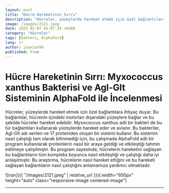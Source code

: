 ```yaml
---
layout: post
title: "Hücre Hareketinin Sırrı"
description: "Hücreler, yüzeylerde hareket etmek için özel bağlantılara ihtiyaç duyar. Bu bağlantılar, hücrenin içindeki motorları dışarıdaki yüzeylere bağlar ve bu şekilde hücreler hareket edebilir."
image: /images/2121.jpeg
date: 2025-02-07 05:07:34 +0300
category: "Hücreler" 
tags: [bakteri, AlphaFold] 
lang: tr
author: isunion99
published: true
---
```


# **Hücre Hareketinin Sırrı: Myxococcus xanthus Bakterisi ve Agl-Glt Sisteminin AlphaFold ile İncelenmesi**
  
Hücreler, yüzeylerde hareket etmek için özel bağlantılara ihtiyaç duyar. Bu bağlantılar, hücrenin içindeki motorları dışarıdaki yüzeylere bağlar ve bu şekilde hücreler hareket edebilir. Myxococcus xanthus adlı bir bakteri de bu tür bağlantıları kullanarak yüzeylerde hareket eder ve avlanır. Bu bakteriler, Agl-Glt adı verilen ve 17 proteinden oluşan bir sistemi kullanır. Bu sistemin nasıl çalıştığı tam olarak bilinmediği için, bu çalışmada AlphaFold adlı bir program kullanılarak proteinlerin nasıl bir araya geldiği ve etkileştiği tahmin edilmeye çalışılmıştır. Bu program sayesinde, hücrelerin hareketini sağlayan bu bağlantıların tüm kompleks boyunca nasıl etkileştiği ve çalıştığı daha iyi anlaşılmıştır. Bu araştırma, hücrelerin nasıl hareket ettiğini ve bu hareketi sağlayan bağlantıların nasıl çalıştığını anlamamıza yardımcı olmaktadır.

![iran]({{ "/images/2121.jpeg" | relative_url }}){:width="650px" height="auto" class="responsive-image centered-image"}


---